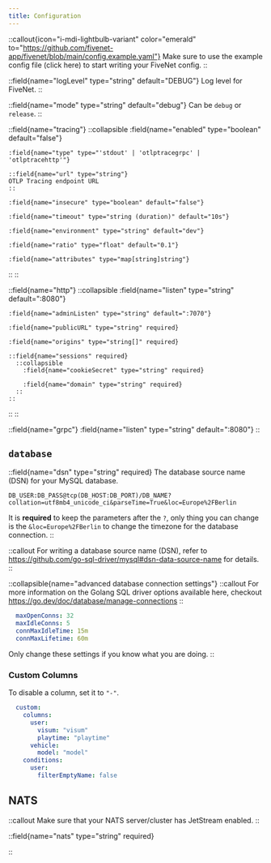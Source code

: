 ```yaml
---
title: Configuration
---
```


::callout{icon="i-mdi-lightbulb-variant" color="emerald" to="https://github.com/fivenet-app/fivenet/blob/main/config.example.yaml"}
Make sure to use the example config file (click here) to start writing your FiveNet config.
::

::field{name="logLevel" type="string" default="DEBUG"}
Log level for FiveNet.
::

::field{name="mode" type="string" default="debug"}
Can be `debug` or `release`.
::

::field{name="tracing"}
  ::collapsible
    :field{name="enabled" type="boolean" default="false"}
    
    :field{name="type" type="'stdout' | 'otlptracegrpc' | 'otlptracehttp'"}

    ::field{name="url" type="string"}
    OTLP Tracing endpoint URL
    ::

    :field{name="insecure" type="boolean" default="false"}

    :field{name="timeout" type="string (duration)" default="10s"}

    :field{name="environment" type="string" default="dev"}

    :field{name="ratio" type="float" default="0.1"}

    :field{name="attributes" type="map[string]string"}
  ::
::

::field{name="http"}
  ::collapsible
    :field{name="listen" type="string" default=":8080"}

    :field{name="adminListen" type="string" default=":7070"}

    :field{name="publicURL" type="string" required}

    :field{name="origins" type="string[]" required}

    ::field{name="sessions" required}
      ::collapsible
        :field{name="cookieSecret" type="string" required}

        :field{name="domain" type="string" required}
      ::
    ::
  ::
::

::field{name="grpc"}
:field{name="listen" type="string" default=":8080"}
::

## `database`

::field{name="dsn" type="string" required}
The database source name (DSN) for your MySQL database.

```
DB_USER:DB_PASS@tcp(DB_HOST:DB_PORT)/DB_NAME?collation=utf8mb4_unicode_ci&parseTime=True&loc=Europe%2FBerlin
```

It is **required** to keep the parameters after the `?`, only thing you can change is the `&loc=Europe%2FBerlin` to change the timezone for the database connection.
::

::callout
For writing a database source name (DSN), refer to https://github.com/go-sql-driver/mysql#dsn-data-source-name for details.
::

::collapsible{name="advanced database connection settings"}
::callout
For more information on the Golang SQL driver options available here, checkout https://go.dev/doc/database/manage-connections
::

```yaml
  maxOpenConns: 32
  maxIdleConns: 5
  connMaxIdleTime: 15m
  connMaxLifetime: 60m
```

Only change these settings if you know what you are doing.
::

### Custom Columns

To disable a column, set it to `"-"`.

```yaml
  custom:
    columns:
      user:
        visum: "visum"
        playtime: "playtime"
      vehicle:
        model: "model"
    conditions:
      user:
        filterEmptyName: false
```

## NATS

::callout
Make sure that your NATS server/cluster has JetStream enabled.
::

::field{name="nats" type="string" required}

::
